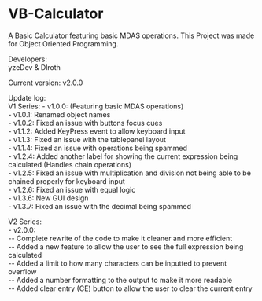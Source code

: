 # VB-Calculator  
A Basic Calculator featuring basic MDAS operations. This Project was made for Object Oriented Programming.

Developers:  
yzeDev & Dlroth

Current version: v2.0.0  

Update log:  
V1 Series:
	- v1.0.0: (Featuring basic MDAS operations)  
	- v1.0.1: Renamed object names  
	- v1.0.2: Fixed an issue with buttons focus cues  
	- v1.1.2: Added KeyPress event to allow keyboard input  
	- v1.1.3: Fixed an issue with the tablepanel layout  
	- v1.1.4: Fixed an issue with operations being spammed   
	- v1.2.4: Added another label for showing the current expression being calculated (Handles chain operations)  
	- v1.2.5: Fixed an issue with multiplication and division not being able to be chained properly for keyboard input  
	- v1.2.6: Fixed an issue with equal logic   
	- v1.3.6: New GUI design  
	- v1.3.7: Fixed an issue with the decimal being spammed  
	
V2 Series:	
	- v2.0.0:  
		-- Complete rewrite of the code to make it cleaner and more efficient  
		-- Added a new feature to allow the user to see the full expression being calculated  
		-- Added a limit to how many characters can be inputted to prevent overflow  
		-- Added a number formatting to the output to make it more readable  
		-- Added clear entry (CE) button to allow the user to clear the current entry
